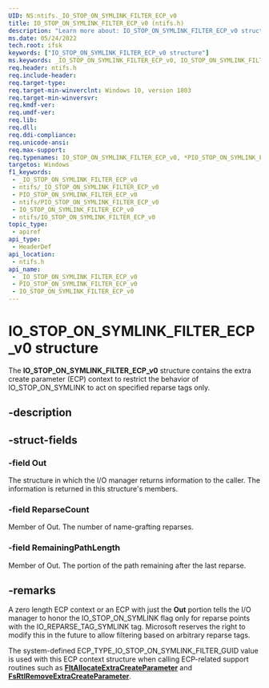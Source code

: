 ```yaml
---
UID: NS:ntifs._IO_STOP_ON_SYMLINK_FILTER_ECP_v0
title: IO_STOP_ON_SYMLINK_FILTER_ECP_v0 (ntifs.h)
description: "Learn more about: IO_STOP_ON_SYMLINK_FILTER_ECP_v0 structure"
ms.date: 05/24/2022
tech.root: ifsk
keywords: ["IO_STOP_ON_SYMLINK_FILTER_ECP_v0 structure"]
ms.keywords: _IO_STOP_ON_SYMLINK_FILTER_ECP_v0, IO_STOP_ON_SYMLINK_FILTER_ECP_v0, *PIO_STOP_ON_SYMLINK_FILTER_ECP_v0,
req.header: ntifs.h
req.include-header: 
req.target-type: 
req.target-min-winverclnt: Windows 10, version 1803
req.target-min-winversvr: 
req.kmdf-ver: 
req.umdf-ver: 
req.lib: 
req.dll: 
req.ddi-compliance: 
req.unicode-ansi: 
req.max-support: 
req.typenames: IO_STOP_ON_SYMLINK_FILTER_ECP_v0, *PIO_STOP_ON_SYMLINK_FILTER_ECP_v0
targetos: Windows
f1_keywords:
 - _IO_STOP_ON_SYMLINK_FILTER_ECP_v0
 - ntifs/_IO_STOP_ON_SYMLINK_FILTER_ECP_v0
 - PIO_STOP_ON_SYMLINK_FILTER_ECP_v0
 - ntifs/PIO_STOP_ON_SYMLINK_FILTER_ECP_v0
 - IO_STOP_ON_SYMLINK_FILTER_ECP_v0
 - ntifs/IO_STOP_ON_SYMLINK_FILTER_ECP_v0
topic_type:
 - apiref
api_type:
 - HeaderDef
api_location:
 - ntifs.h
api_name:
 - _IO_STOP_ON_SYMLINK_FILTER_ECP_v0
 - PIO_STOP_ON_SYMLINK_FILTER_ECP_v0
 - IO_STOP_ON_SYMLINK_FILTER_ECP_v0
---
```


# IO_STOP_ON_SYMLINK_FILTER_ECP_v0 structure

The **IO_STOP_ON_SYMLINK_FILTER_ECP_v0** structure contains the extra create parameter (ECP) context to restrict the behavior of IO_STOP_ON_SYMLINK to act on specified reparse tags only.

## -description

## -struct-fields

### -field Out

The structure in which the I/O manager returns information to the caller. The information is returned in this structure's members.

### -field ReparseCount

Member of Out. The number of name-grafting reparses.

### -field RemainingPathLength

Member of Out. The portion of the path remaining after the last reparse.

## -remarks

A zero length ECP context or an ECP with just the **Out** portion tells the I/O manager to honor the IO_STOP_ON_SYMLINK flag only for reparse points with the IO_REPARSE_TAG_SYMLINK tag. Microsoft reserves the right to modify this in the future to allow filtering based on arbitrary reparse tags.

The system-defined ECP_TYPE_IO_STOP_ON_SYMLINK_FILTER_GUID value is used with this ECP context structure when calling ECP-related support routines such as [**FltAllocateExtraCreateParameter**](../fltkernel/nf-fltkernel-fltallocateextracreateparameter.md) and [**FsRtlRemoveExtraCreateParameter**](nf-ntifs-fsrtlremoveextracreateparameter.md).
